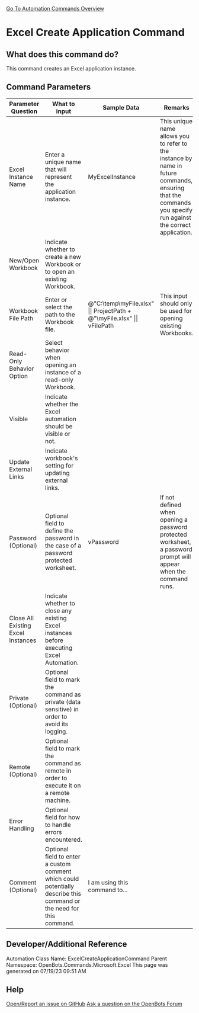 <!--TITLE: Excel Create Application Command -->
<!-- SUBTITLE: a command in the Microsoft Commands\Excel group. -->
[Go To Automation Commands Overview](/automation-commands)


# Excel Create Application Command


## What does this command do?
This command creates an Excel application instance.


## Command Parameters
| Parameter Question   	| What to input  	|  Sample Data 	| Remarks  	|
| ---                    | ---               | ---           | ---       |
|Excel Instance Name|Enter a unique name that will represent the application instance.|MyExcelInstance|This unique name allows you to refer to the instance by name in future commands, ensuring that the commands you specify run against the correct application.|
|New/Open Workbook|Indicate whether to create a new Workbook or to open an existing Workbook.|||
|Workbook File Path|Enter or select the path to the Workbook file.|@"C:\temp\myFile.xlsx" \|\| ProjectPath + @"\myFile.xlsx" \|\| vFilePath|This input should only be used for opening existing Workbooks.|
|Read-Only Behavior Option|Select behavior when opening an instance of a read-only Workbook.|||
|Visible|Indicate whether the Excel automation should be visible or not.|||
|Update External Links|Indicate workbook's setting for updating external links.|||
|Password (Optional)|Optional field to define the password in the case of a password protected worksheet.|vPassword|If not defined when opening a password protected worksheet, a password prompt will appear when the command runs.|
|Close All Existing Excel Instances|Indicate whether to close any existing Excel instances before executing Excel Automation.|||
|Private (Optional)|Optional field to mark the command as private (data sensitive) in order to avoid its logging.|||
|Remote (Optional)|Optional field to mark the command as remote in order to execute it on a remote machine.|||
|Error Handling|Optional field for how to handle errors encountered.|||
|Comment (Optional)|Optional field to enter a custom comment which could potentially describe this command or the need for this command.|I am using this command to...||


## Developer/Additional Reference
Automation Class Name: ExcelCreateApplicationCommand
Parent Namespace: OpenBots.Commands.Microsoft.Excel
This page was generated on 07/19/23 09:51 AM


## Help
[Open/Report an issue on GitHub](https://github.com/OpenBotsAI/OpenBots.Studio/issues/new)
[Ask a question on the OpenBots Forum](https://openbots.ai/forums/)
